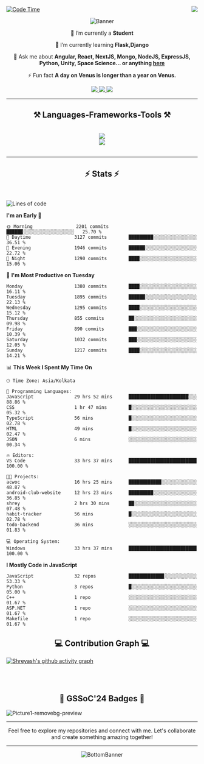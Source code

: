 <div>
 
<img align="right" src="https://visitor-badge.laobi.icu/badge?page_id=shreyash3087.shreyash3087" />

 [![Code Time](https://wakatime.com/badge/user/cd5f70df-e644-46f4-a03b-e1ce78615131.svg)](https://wakatime.com/@cd5f70df-e644-46f4-a03b-e1ce78615131)
 
</div>


<div align="center">
 
![Banner](https://github.com/user-attachments/assets/fe33d289-b057-4d85-ad76-3103802aa9e1)

</div>


<div align="center">
 
 🔭 I’m currently a **Student** 
 
 🌱 I’m currently learning **Flask,Django**

💬 Ask me about **Angular, React, NextJS, Mongo, NodeJS, ExpressJS, Python, Unity, Space Science... or anything [here](https://github.com/shreyash3087/shreyash3087/issues)**

⚡ Fun fact **A day on Venus is longer than a year on Venus.**

</div>
 
<div align="center"> 
  <a href="mailto:shreyash3087@gmail.com">
    <img src="https://img.shields.io/badge/Gmail-333333?style=for-the-badge&logo=gmail&logoColor=red" />
  </a>
  <a href="https://www.linkedin.com/in/shreyash-srivastava-1a1161280" target="_blank">
    <img src="https://img.shields.io/badge/LinkedIn-0077B5?style=for-the-badge&logo=linkedin&logoColor=white" target="_blank" />
  </a>
  <a href="https://github.com/shreyash3087" target="_blank">
     <img src="https://img.shields.io/badge/Github-FF5722?style=for-the-badge&logo=github&logoColor=white" target="_blank" />
  </a>
</div>
<hr/>
 
<h2 align="center">⚒️ Languages-Frameworks-Tools ⚒️</h2>
<br/>
<div align="center">
    <img src="https://skillicons.dev/icons?i=react,bootstrap,html,css,vscode,github,figma,cpp,vercel,netlify" /><br>
    <img src="https://skillicons.dev/icons?i=tailwind,git,nodejs,python,javascript,typescript,express,firebase,mongodb,nextjs,unity,azure,blender" /><br>
</div>

<br/>
<hr/>

<h2 align="center">⚡ Stats ⚡</h2>

<br>
<div>
 
 
<!--START_SECTION:waka-->
![Lines of code](https://img.shields.io/badge/From%20Hello%20World%20I%27ve%20Written-5.2%20million%20lines%20of%20code-blue)

**I'm an Early 🐤** 

```text
🌞 Morning                2201 commits        ██████░░░░░░░░░░░░░░░░░░░   25.70 % 
🌆 Daytime                3127 commits        █████████░░░░░░░░░░░░░░░░   36.51 % 
🌃 Evening                1946 commits        ██████░░░░░░░░░░░░░░░░░░░   22.72 % 
🌙 Night                  1290 commits        ████░░░░░░░░░░░░░░░░░░░░░   15.06 % 
```
📅 **I'm Most Productive on Tuesday** 

```text
Monday                   1380 commits        ████░░░░░░░░░░░░░░░░░░░░░   16.11 % 
Tuesday                  1895 commits        ██████░░░░░░░░░░░░░░░░░░░   22.13 % 
Wednesday                1295 commits        ████░░░░░░░░░░░░░░░░░░░░░   15.12 % 
Thursday                 855 commits         ██░░░░░░░░░░░░░░░░░░░░░░░   09.98 % 
Friday                   890 commits         ███░░░░░░░░░░░░░░░░░░░░░░   10.39 % 
Saturday                 1032 commits        ███░░░░░░░░░░░░░░░░░░░░░░   12.05 % 
Sunday                   1217 commits        ████░░░░░░░░░░░░░░░░░░░░░   14.21 % 
```


📊 **This Week I Spent My Time On** 

```text
🕑︎ Time Zone: Asia/Kolkata

💬 Programming Languages: 
JavaScript               29 hrs 52 mins      ██████████████████████░░░   88.86 % 
CSS                      1 hr 47 mins        █░░░░░░░░░░░░░░░░░░░░░░░░   05.32 % 
TypeScript               56 mins             █░░░░░░░░░░░░░░░░░░░░░░░░   02.78 % 
HTML                     49 mins             █░░░░░░░░░░░░░░░░░░░░░░░░   02.47 % 
JSON                     6 mins              ░░░░░░░░░░░░░░░░░░░░░░░░░   00.34 % 

🔥 Editors: 
VS Code                  33 hrs 37 mins      █████████████████████████   100.00 % 

🐱‍💻 Projects: 
acwoc                    16 hrs 25 mins      ████████████░░░░░░░░░░░░░   48.87 % 
android-club-website     12 hrs 23 mins      █████████░░░░░░░░░░░░░░░░   36.85 % 
shrey                    2 hrs 30 mins       ██░░░░░░░░░░░░░░░░░░░░░░░   07.48 % 
habit-tracker            56 mins             █░░░░░░░░░░░░░░░░░░░░░░░░   02.78 % 
todo-backend             36 mins             ░░░░░░░░░░░░░░░░░░░░░░░░░   01.83 % 

💻 Operating System: 
Windows                  33 hrs 37 mins      █████████████████████████   100.00 % 
```

**I Mostly Code in JavaScript** 

```text
JavaScript               32 repos            █████████████░░░░░░░░░░░░   53.33 % 
Python                   3 repos             █░░░░░░░░░░░░░░░░░░░░░░░░   05.00 % 
C++                      1 repo              ░░░░░░░░░░░░░░░░░░░░░░░░░   01.67 % 
ASP.NET                  1 repo              ░░░░░░░░░░░░░░░░░░░░░░░░░   01.67 % 
Makefile                 1 repo              ░░░░░░░░░░░░░░░░░░░░░░░░░   01.67 % 
```




<!--END_SECTION:waka-->

</div>

<div>
  <div align="center" ><h2 align="center">💻 Contribution Graph 💻</h2></div>
 
  [![Shreyash's github activity graph](https://github-readme-activity-graph.vercel.app/graph?username=shreyash3087&hide_border=true&theme=github)](https://github.com/ashutosh00710/github-readme-activity-graph)
 
</div>

<br/><br/>

<h2 align="center">🔰 GSSoC'24 Badges 🔰</h2>

![Picture1-removebg-preview](https://github.com/user-attachments/assets/4ece96a5-043a-44df-b51b-40738d3603ff)

<div align="center"> 
  <hr/>
  Feel free to explore my repositories and connect with me. Let's collaborate and create something amazing together!
  <hr/>
</div>

<div align="center">
 
![BottomBanner](https://github.com/user-attachments/assets/7afe064f-9b9f-401d-bec1-35c8625bb3dc)

</div>

